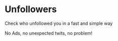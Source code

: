 # Unfollowers
Check who unfollowed you in a fast and simple way

No Ads, no unexpected twits, no problem!
